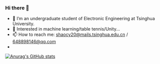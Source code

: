 ### Hi there 👋


- 🔭 I’m an undergraduate student of Electronic Engineering at Tsinghua University.
- 💬 Interested in machine learning/table tennis/Unity...
- 📫 How to reach me: shaocy20@mails.tsinghua.edu.cn / 648898146@qq.com
- 
[![Anurag's GitHub stats](https://github-readme-stats.vercel.app/api?username=PLUTO-SCY)](https://github.com/anuraghazra/github-readme-stats)

